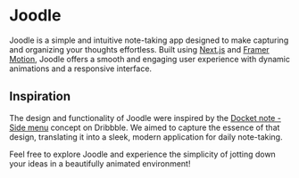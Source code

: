 # Joodle

Joodle is a simple and intuitive note-taking app designed to make capturing and organizing your thoughts effortless. Built using [Next.js](https://nextjs.org/) and [Framer Motion](https://www.framer.com/api/motion/), Joodle offers a smooth and engaging user experience with dynamic animations and a responsive interface.

## Inspiration

The design and functionality of Joodle were inspired by the [Docket note - Side menu](https://dribbble.com/shots/14037848-Docket-note-Side-menu) concept on Dribbble. We aimed to capture the essence of that design, translating it into a sleek, modern application for daily note-taking.

Feel free to explore Joodle and experience the simplicity of jotting down your ideas in a beautifully animated environment!

